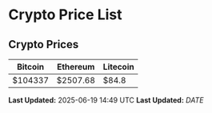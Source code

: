 # Crypto Price List

## Crypto Prices
| Bitcoin | Ethereum | Litecoin |
| ------- | -------- | -------- |
| $104337 | $2507.68 | $84.8 |
**Last Updated:** 2025-06-19 14:49 UTC
**Last Updated:** $DATE$
